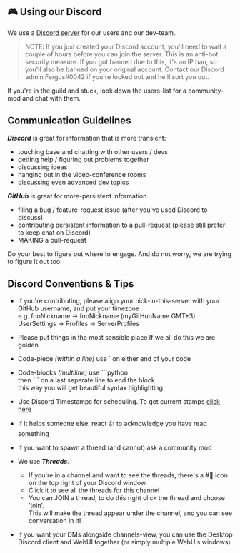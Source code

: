 ## 🎮 Using our Discord

We use a [Discord server](https://discord.gg/autogpt) for our users and our dev-team.

> NOTE: If you just created your Discord account, you'll need to wait a couple of hours before you can join the server.
> This is an anti-bot security measure. If you got banned due to this, it's an IP ban, so you'll also be banned on your
> original account. Contact our Discord admin Fergus#0042 if you're locked out and he'll sort you out.

If you're in the guild and stuck, look down the users-list for a community-mod and chat with them.

## Communication Guidelines

***Discord*** is great for information that is more transient:

- touching base and chatting with other users / devs
- getting help / figuring out problems together
- discussing ideas
- hanging out in the video-conference rooms
- discussing even advanced dev topics

***GitHub*** is great for more-persistent information.

- filing a bug / feature-request issue (after you've used Discord to discuss)
- contributing persistent information to a pull-request (please still prefer to keep chat on Discord)
- MAKING a pull-request

Do your best to figure out where to engage. And do not worry, we are trying to figure it out too.

## Discord Conventions & Tips

- If you're contributing, please align your nick-in-this-server with your GitHub username, and put your timezone  
  e.g. fooNickname -> fooNickname (myGitHubName GMT+3)  
  UserSettings -> Profiles -> ServerProfiles

- Please put things in the most sensible place
  If we all do this we are golden

- Code-piece *(within a line)* use \` on either end of your code

- Code-blocks *(multiline)* use \`\`\`python  
  then \`\`\` on a last seperate line to end the block  
  this way you will get beautiful syntax highlighting

- Use Discord Timestamps for scheduling. To get current stamps [click here](https://hammertime.cyou/en-GB)

- If it helps someone else, react 👍 to acknowledge you have read something

- If you want to spawn a thread (and cannot) ask a community mod

- We use ***Threads***.
    - If you're in a channel and want to see the threads, there's a #💬 icon on the top right of your Discord window.
    - Click it to see all the threads for this channel
    - You can JOIN a thread, to do this right click the thread and choose 'join'.  
      This will make the thread appear under the channel, and you can see conversation in it!

- If you want your DMs alongside channels-view, you can use the Desktop Discord client and WebUI together (or simply
  multiple WebUIs windows)
